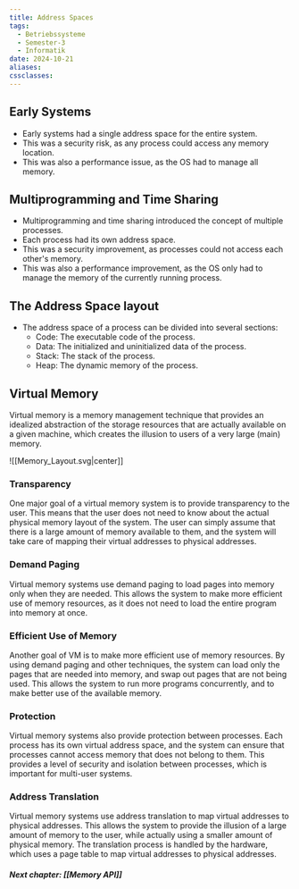 ```yaml
---
title: Address Spaces
tags:
  - Betriebssysteme
  - Semester-3
  - Informatik
date: 2024-10-21
aliases: 
cssclasses:
---
```


## Early Systems

- Early systems had a single address space for the entire system.
- This was a security risk, as any process could access any memory location.
- This was also a performance issue, as the OS had to manage all memory.

## Multiprogramming and Time Sharing

- Multiprogramming and time sharing introduced the concept of multiple processes.
- Each process had its own address space. 
- This was a security improvement, as processes could not access each other's memory.
- This was also a performance improvement, as the OS only had to manage the memory of the currently running process.

## The Address Space layout

- The address space of a process can be divided into several sections:
  - Code: The executable code of the process.
  - Data: The initialized and uninitialized data of the process.
  - Stack: The stack of the process.
  - Heap: The dynamic memory of the process.

## Virtual Memory

Virtual memory is a memory management technique that provides an idealized abstraction of the storage resources that are actually available on a given machine, which creates the illusion to users of a very large (main) memory. 

![[Memory_Layout.svg|center]]
### Transparency

One major goal of a virtual memory system is to provide transparency to the user. This means that the user does not need to know about the actual physical memory layout of the system. The user can simply assume that there is a large amount of memory available to them, and the system will take care of mapping their virtual addresses to physical addresses.

### Demand Paging

Virtual memory systems use demand paging to load pages into memory only when they are needed. This allows the system to make more efficient use of memory resources, as it does not need to load the entire program into memory at once.

### Efficient Use of Memory

Another goal of VM is to make more efficient use of memory resources. By using demand paging and other techniques, the system can load only the pages that are needed into memory, and swap out pages that are not being used. This allows the system to run more programs concurrently, and to make better use of the available memory.

### Protection

Virtual memory systems also provide protection between processes. Each process has its own virtual address space, and the system can ensure that processes cannot access memory that does not belong to them. This provides a level of security and isolation between processes, which is important for multi-user systems.

### Address Translation

Virtual memory systems use address translation to map virtual addresses to physical addresses. This allows the system to provide the illusion of a large amount of memory to the user, while actually using a smaller amount of physical memory. The translation process is handled by the hardware, which uses a page table to map virtual addresses to physical addresses.

##### Next chapter: [[Memory API]] 